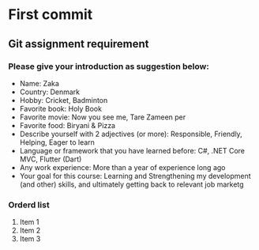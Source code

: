 # First commit

## Git assignment requirement
### Please give your introduction as suggestion below:

- Name: Zaka
- Country: Denmark
- Hobby: Cricket, Badminton
- Favorite book: Holy Book
- Favorite movie: Now you see me, Tare Zameen per
- Favorite food: Biryani & Pizza
- Describe yourself with 2 adjectives (or more): Responsible, Friendly, Helping, Eager to learn
- Language or framework that you have learned before: C#, .NET Core MVC, Flutter (Dart)
- Any work experience: More than a year of experience long ago
- Your goal for this course: Learning and Strengthening my development (and other) skills, and ultimately getting back to relevant job marketg

### Orderd list

1. Item 1
2. Item 2
3. Item 3
